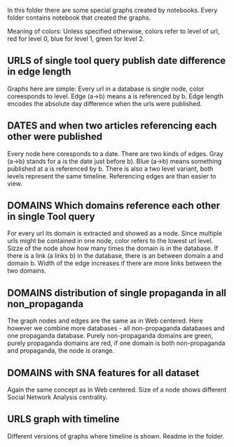 In this folder there are some special graphs created by notebooks. Every folder contains notebook that created the graphs.

Meaning of colors: Unless specified otherwise, colors refer to level of url, red for level 0, blue for level 1, green for level 2.

## URLS of single tool query publish date difference in edge length
Graphs here are simple: Every url in a database is single node, color coreesponds to level. Edge (a->b) means a is referenced by b. Edge length encodes the absolute day difference when the urls were published.

## DATES and when two articles referencing each other were published
Every node here coresponds to a date. There are two kinds of edges. Gray (a->b) stands for a is the date just before b). Blue (a->b) means something published at a is referenced by b. There is also a two level variant, both levels represent the same timeline. Referencing edges are than easier to view.

## DOMAINS Which domains reference each other in single Tool query
For every url its domain is extracted and showed as a node. Since multiple urls might be contained in one node, color refers to the lowest url level. Sizze of the node show how many times the domain is in the database. If there is a link (a links b) in the database, there is an between domain a and domain b. Width of the edge increases if there are more links between the two domains.

## DOMAINS distribution of single propaganda in all non_propaganda
The graph nodes and edges are the same as in Web centered. Here however we combine more databases - all non-propaganda databases and one propaganda database. Purely non-propaganda domains are green, purely propaganda domains are red, if one domain is both non-propaganda and propaganda, the node is orange.

## DOMAINS with SNA features for all dataset
Again the same concept as in Web centered. Size of a node shows different Social Network Analysis centrality.

## URLS graph with timeline
Different versions of graphs where timeline is shown. Readme in the folder.